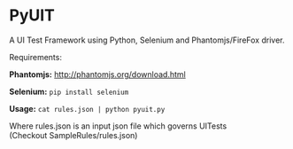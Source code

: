 PyUIT
=====

A UI Test Framework using Python, Selenium and Phantomjs/FireFox driver.

Requirements:

<b>Phantomjs:</b> http://phantomjs.org/download.html

<b>Selenium:</b> ```pip install selenium```

<b>Usage:</b> ```cat rules.json | python pyuit.py```

Where rules.json is an input json file which governs UITests<br>
(Checkout SampleRules/rules.json)